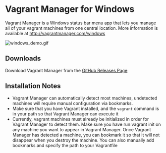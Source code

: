 # Vagrant Manager for Windows

Vagrant Manager is a Windows status bar menu app that lets you manage all of your vagrant machines from one central location.
More information is available at http://vagrantmanager.com/windows

![windows_demo.gif](http://vagrantmanager.com/windows_demo.gif)

## Downloads
Download Vagrant Manager from the [GitHub Releases Page](https://github.com/lanayotech/vagrant-manager-windows/releases)

## Installation Notes
* Vagrant Manager can automatically detect most machines, undetected machines will require manual configuration via bookmarks.
* Make sure that you have Vagrant installed, and the `vagrant` command is in your path so that Vagrant Manager can execute it
* Currently, vagrant machines must already be initialized in order for Vagrant Manager to detect them. Make sure you have run vagrant init on any machine you want to appear in Vagrant Manager. Once Vagrant Manager has detected a machine, you can bookmark it so that it will not disappear when you destroy the machine. You can also manually add bookmarks and specify the path to your Vagrantfile
